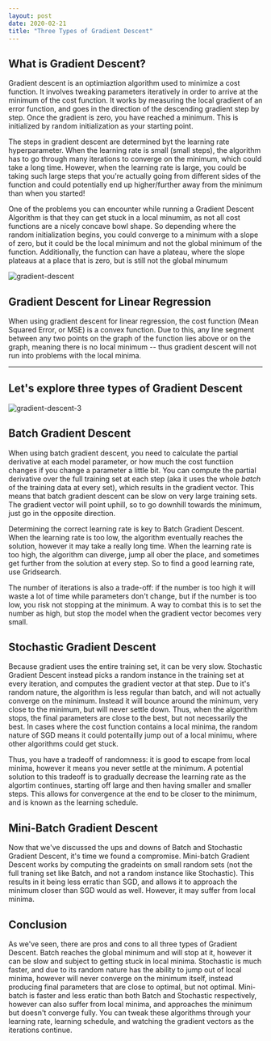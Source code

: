 ```yaml
---
layout: post
date: 2020-02-21
title: "Three Types of Gradient Descent"
---
```

## What is Gradient Descent?

Gradient descent is an optimiaztion algorithm used to minimize a cost function. It involves tweaking parameters iteratively in order to arrive at the minimum of the cost function. It works by measuring the local gradient of an error function, and goes in the direction of the descending gradient step by step. Once the gradient is zero, you have reached a minimum. This is initialized by random initialization as your starting point. 

The steps in gradient descent are determined byt the learning rate hyperparameter. When the learning rate is small (small steps), the algorithm has to go through many iterations to converge on the minimum, which could take a long time. However, when the learning rate is large, you could be taking such large steps that you're actually going from different sides of the function and could potentially end up higher/further away from the minimum than when you started!

One of the problems you can encounter while running a Gradient Descent Algorithm is that they can get stuck in a local minumim, as not all cost functions are a nicely concave bowl shape. So depending where the random initialization begins, you could converge to a minimum with a slope of zero, but it could be the local minimum and not the global minimum of the function. Additionally, the function can have a plateau, where the slope plateaus at a place that is zero, but is still not the global minumum 

![gradient-descent](https://luicyfruit.github.io/img/gd1.png)

## Gradient Descent for Linear Regression

When using gradient descent for linear regression, the cost function (Mean Squared Error, or MSE) is a convex function. Due to this, any line segment between any two points on the graph of the function lies above or on the graph, meaning there is no local minimum -- thus gradient descent will not run into problems with the local minima. 

---
## Let's explore three types of Gradient Descent

![gradient-descent-3](https://luicyfruit.github.io/img/three-types.png)

## Batch Gradient Descent

When using batch gradient descent, you need to calculate the partial derivative at each model parameter, or how much the cost functiion changes if you change a parameter a little bit. You can compute the partial derivative over the full training set at each step (aka it uses the whole *batch* of the training data at every set), which results in the gradient vector. This means that batch gradient descent can be slow on very large training sets. The gradient vector will point uphill, so to go downhill towards the minimum, just go in the opposite direction. 

Determining the correct learning rate is key to Batch Gradient Descent. When the learning rate is too low, the algorithm eventually reaches the solution, however it may take a really long time. When the learning rate is too high, the algorithm can diverge, jump all ober the place, and sometimes get further from the solution at every step. So to find a good learning rate, use Gridsearch. 

The number of iterations is also a trade-off: if the number is too high it will waste a lot of time while parameters don't change, but if the number is too low, you risk not stopping at the minimum. A way to combat this is to set the number as high, but stop the model when the gradient vector becomes very small. 

## Stochastic Gradient Descent

Because gradient uses the entire training set, it can be very slow. Stochastic Gradient Descent instead picks a random instance in the training set at every iteration, and computes the gradient vector at that step. Due to it's random nature, the algorithm is less regular than batch, and will not actually converge on the minimum. Instead it will bounce around the minimum, very close to the minimum, but will never settle down. Thus, when the algorithm stops, the final parameters are close to the best, but not necessarily the best. In cases where the cost function contains a local minima, the random nature of SGD means it could potentailly jump out of a local minimu, where other algorithms could get stuck. 

Thus, you have a tradeoff of randomness: it is good to escape from local minima, however it means you never settle at the minimum. A potential solution to this tradeoff is to gradually decrease the learning rate as the algortim continues, starting off large and then having smaller and smaller steps. This allows for convergence at the end to be closer to the minimum, and is known as the learning schedule. 

## Mini-Batch Gradient Descent

Now that we've discussed the ups and downs of Batch and Stochastic Gradient Descent, it's time we found a compromise. Mini-batch Gradient Descent works by computing the gradeints on small random sets (not the full traning set like Batch, and not a random instance like Stochastic). This results in it being less erratic than SGD, and allows it to approach the minimum closer than SGD would as well. However, it may suffer from local minima. 

## Conclusion
As we've seen, there are pros and cons to all three types of Gradient Descent. Batch reaches the global minimum and will stop at it, however it can be slow and subject to getting stuck in local minima. Stochastic is much faster, and due to its random nature has the ability to jump out of local minima, however will never converge on the minimum itself, instead producing final parameters that are close to optimal, but not optimal. Mini-batch is faster and less eratic than both Batch and Stochastic respectively, however can also suffer from local minima, and approaches the minimum but doesn't converge fully. You can tweak these algorithms through your learning rate, learning schedule, and watching the gradient vectors as the iterations continue. 


